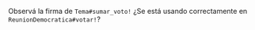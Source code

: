 Observá la firma de `Tema#sumar_voto!` ¿Se está usando correctamente en `ReunionDemocratica#votar!`?